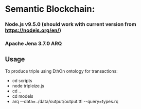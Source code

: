 # Semantic Blockchain:
 ### Node.js v9.5.0 (should work with current version from https://nodejs.org/en/)
 ### Apache Jena 3.7.0 ARQ

## Usage

To produce triple using EthOn ontology for transactions:
 - cd scripts
 - node tripleize.js
 - cd ..
 - cd models
 - arq --data=../data/output/output.ttl   --query=types.rq 
 
